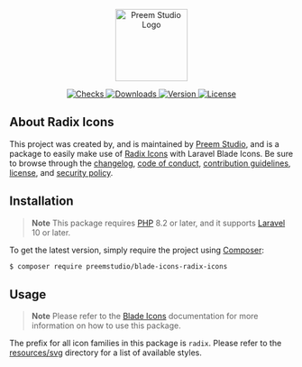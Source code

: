 <p align="center">
    <a href="https://preem.studio" target="_blank">
        <img src="https://raw.githubusercontent.com/PreemStudio/assets/main/logo-text.svg" width="128" alt="Preem Studio Logo" />
    </a>
</p>

<p align="center">
    <a href="https://github.com/PreemStudio/blade-icons-radix-icons/actions">
        <img src="https://badge.sh/github/check-runs/PreemStudio/blade-icons-radix-icons" alt="Checks" />
    </a>
    <a href="https://packagist.org/packages/preemstudio/blade-icons-radix-icons">
        <img src="https://badge.sh/packagist/downloads/PreemStudio/blade-icons-radix-icons" alt="Downloads" />
    </a>
    <a href="https://packagist.org/packages/preemstudio/blade-icons-radix-icons">
        <img src="https://badge.sh/packagist/version/PreemStudio/blade-icons-radix-icons" alt="Version" />
    </a>
    <a href="https://packagist.org/packages/preemstudio/blade-icons-radix-icons">
        <img src="https://badge.sh/packagist/license/PreemStudio/blade-icons-radix-icons" alt="License" />
    </a>
</p>

## About Radix Icons

This project was created by, and is maintained by [Preem Studio](https://github.com/PreemStudio), and is a package to easily make use of [Radix Icons](https://github.com/radix-ui/icons) with Laravel Blade Icons. Be sure to browse through the [changelog](CHANGELOG.md), [code of conduct](.github/CODE_OF_CONDUCT.md), [contribution guidelines](.github/CONTRIBUTING.md), [license](LICENSE), and [security policy](.github/SECURITY.md).

## Installation

> **Note**
> This package requires [PHP](https://www.php.net/) 8.2 or later, and it supports [Laravel](https://laravel.com/) 10 or later.

To get the latest version, simply require the project using [Composer](https://getcomposer.org/):

```bash
$ composer require preemstudio/blade-icons-radix-icons
```

## Usage

> **Note**
> Please refer to the [Blade Icons](https://github.com/PreemStudio/blade-icons) documentation for more information on how to use this package.

The prefix for all icon families in this package is `radix`. Please refer to the [resources/svg](/resources/svg) directory for a list of available styles.
